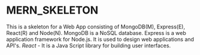 # MERN_SKELETON

This is a skeleton for a Web App consisting of MongoDB(M), Express(E), React(R) and Node(N).
MongoDB is a NoSQL database.
Express is a web application framework for Node.js. It is used to design web applications and API's.
*React* - It is a Java Script library for building user interfaces.
